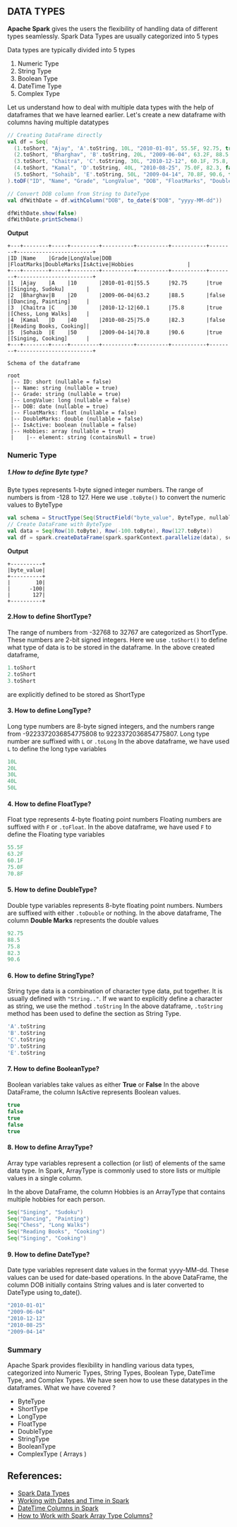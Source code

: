 ## DATA TYPES

**Apache Spark** gives the users the flexibility of handling data of different types seamlessly. Spark Data Types are usually categorized into 5 types
  
Data types are typically divided into 5 types 
1. Numeric Type
2. String Type
3. Boolean Type
4. DateTime Type
5. Complex Type

Let us understand how to deal with multiple data types with the help of dataframes that we have learned earlier.
Let's create a new dataframe with columns having multiple datatypes

```scala
// Creating DataFrame directly
val df = Seq(
  (1.toShort, "Ajay", 'A'.toString, 10L, "2010-01-01", 55.5F, 92.75, true, Seq("Singing", "Sudoku")),
  (2.toShort, "Bharghav", 'B'.toString, 20L, "2009-06-04", 63.2F, 88.5, false, Seq("Dancing", "Painting")),
  (3.toShort, "Chaitra", 'C'.toString, 30L, "2010-12-12", 60.1F, 75.8, true, Seq("Chess", "Long Walks")),
  (4.toShort, "Kamal", 'D'.toString, 40L, "2010-08-25", 75.0F, 82.3, false, Seq("Reading Books", "Cooking")),
  (5.toShort, "Sohaib", 'E'.toString, 50L, "2009-04-14", 70.8F, 90.6, true, Seq("Singing", "Cooking"))
).toDF("ID", "Name", "Grade", "LongValue", "DOB", "FloatMarks", "DoubleMarks", "IsActive", "Hobbies")

// Convert DOB column from String to DateType
val dfWithDate = df.withColumn("DOB", to_date($"DOB", "yyyy-MM-dd"))

dfWithDate.show(false)
dfWithDate.printSchema()

```
**Output**
```text
+---+--------+-----+---------+----------+----------+-----------+--------+------------------------+
|ID |Name    |Grade|LongValue|DOB       |FloatMarks|DoubleMarks|IsActive|Hobbies                 |
+---+--------+-----+---------+----------+----------+-----------+--------+------------------------+
|1  |Ajay    |A    |10       |2010-01-01|55.5      |92.75      |true    |[Singing, Sudoku]       |
|2  |Bharghav|B    |20       |2009-06-04|63.2      |88.5       |false   |[Dancing, Painting]     |
|3  |Chaitra |C    |30       |2010-12-12|60.1      |75.8       |true    |[Chess, Long Walks]     |
|4  |Kamal   |D    |40       |2010-08-25|75.0      |82.3       |false   |[Reading Books, Cooking]|
|5  |Sohaib  |E    |50       |2009-04-14|70.8      |90.6       |true    |[Singing, Cooking]      |
+---+--------+-----+---------+----------+----------+-----------+--------+------------------------+

Schema of the dataframe

root
 |-- ID: short (nullable = false)
 |-- Name: string (nullable = true)
 |-- Grade: string (nullable = true)
 |-- LongValue: long (nullable = false)
 |-- DOB: date (nullable = true)
 |-- FloatMarks: float (nullable = false)
 |-- DoubleMarks: double (nullable = false)
 |-- IsActive: boolean (nullable = false)
 |-- Hobbies: array (nullable = true)
 |    |-- element: string (containsNull = true)
```

### Numeric Type

##### 1.How to define Byte type?
Byte types represents 1-byte signed integer numbers. The range of numbers is from -128 to 127.
Here we use `.toByte()` to convert the numeric values to ByteType
```scala
val schema = StructType(Seq(StructField("byte_value", ByteType, nullable = false)))
// Create DataFrame with ByteType
val data = Seq(Row(10.toByte), Row(-100.toByte), Row(127.toByte))
val df = spark.createDataFrame(spark.sparkContext.parallelize(data), schema)
```
**Output**
```text
+----------+
|byte_value|
+----------+
|        10|
|      -100|
|       127|
+----------+
```

#### 2.How to define ShortType?
The range of numbers from -32768 to 32767 are categorized as ShortType. These numbers are 2-bit signed integers.
Here we use `.toShort()` to define what type of data is to be stored in the dataframe.
In the above created dataframe, 
```scala 
1.toShort 
2.toShort
3.toShort
```
are explicitly defined to be stored as ShortType 

#### 3. How to define LongType?
Long type numbers are 8-byte signed integers, and the numbers range from -9223372036854775808 to 9223372036854775807.
Long type number are suffixed with `L` or `.toLong`
In the above dataframe, we have used `L` to define the long type variables
```scala
10L
20L
30L
40L
50L
```

#### 4. How to define FloatType?
Float type represents 4-byte floating point numbers
Floating numbers are suffixed with `F` or `.toFloat`.
In the above dataframe, we have used `F` to define the Floating type variables
```scala
55.5F
63.2F
60.1F
75.0F
70.8F
```

#### 5. How to define DoubleType?
Double type variables represents 8-byte floating point numbers.
Numbers are suffixed with either `.toDouble` or nothing.
In the above dataframe, The column **Double Marks** represents the double values

```scala
92.75
88.5
75.8
82.3
90.6
```

#### 6. How to define StringType?
String type data is a combination of character type data, put together. It is usually defined with `"String.."`. 
If we want to explicitly define a character as string, we use the method `.toString`
In the above dataframe, `.toString` method has been used to define the section as String Type.
```scala
'A'.toString
'B'.toString
'C'.toString
'D'.toString
'E'.toString
```

#### 7. How to define BooleanType?
Boolean variables take values as either **True** or **False**
In the above DataFrame, the column IsActive represents Boolean values.
```scala
true
false
true
false
true
```
#### 8. How to define ArrayType?
Array type variables represent a collection (or list) of elements of the same data type. 
In Spark, ArrayType is commonly used to store lists or multiple values in a single column.

In the above DataFrame, the column Hobbies is an ArrayType that contains multiple hobbies for each person.
```scala
Seq("Singing", "Sudoku")
Seq("Dancing", "Painting")
Seq("Chess", "Long Walks")
Seq("Reading Books", "Cooking")
Seq("Singing", "Cooking")
```

#### 9. How to define DateType?
Date type variables represent date values in the format yyyy-MM-dd.
These values can be used for date-based operations.
In the above DataFrame, the column DOB initially contains String values and is later converted to DateType using to_date().
```scala
"2010-01-01"
"2009-06-04"
"2010-12-12"
"2010-08-25"
"2009-04-14"
```
### Summary
Apache Spark provides flexibility in handling various data types, categorized into Numeric Types, String Types, Boolean Type, DateTime Type, and Complex Types.
We have seen how to use these datatypes in the dataframes.
What we have covered ?
- ByteType
- ShortType
- LongType
- FloatType
- DoubleType
- StringType
- BooleanType
- ComplexType ( Arrays )

## References:
- [Spark Data Types](https://spark.apache.org/docs/3.5.3/sql-ref-datatypes.html)
- [Working with Dates and Time in Spark](https://www.mungingdata.com/apache-spark/dates-times/)
- [DateTime Columns in Spark](https://www.sparkcodehub.com/spark-dataframe-datetime)
- [How to Work with Spark Array Type Columns?](https://www.projectpro.io/recipes/explain-working-with-array-type-column-on-spark-dataframe#:~:text=Spark%20ArrayType%20is%20a%20collection,the%20ArrayType%20scala%20case%20class)